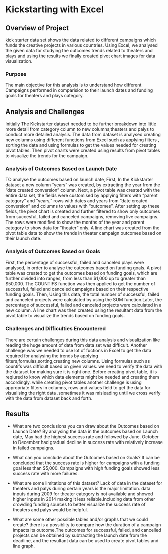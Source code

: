 # Kickstarting with Excel



## Overview of Project
kick starter data set shows the data related to different campaigns which funds the creative projects in various countries. Using Excel, we analysed the given data for studying the outcomes trends related to theaters and plays and using the results we finally created pivot chart images for data visualization.
### Purpose
The main objective for this analysis is to understand how different Campaigns performed in comparision to their launch dates and funding goals for theaters and plays category.
## Analysis and Challenges
 Initially The Kickstarter dataset needed to be further breakdown into little more detail from category column to new columns,theaters and palys to conduct more detailed analysis. The data from dataset is analysed creating new columns using different functions from Excel such as applying filters , sorting the data and using formulas to get the values needed for creating pivot tables. Then pivot charts were created using results from pivot tables to visualize the trends for the campaign.

 

### Analysis of Outcomes Based on Launch Date
TO analyse the outcomes based on launch date, First, In the Kickstarter dataset a new column “years” was created, by extracting the year from the “date created conversion” column. Next, a pivot table was created with the entire data set, the fields were customised by applying filters with “parent category” and “years,” rows with dates and years from “date created conversion” and columns to values with “outcomes”. After setting up these fields, the pivot chart is created and further filtered to show only outcomes from succesful, failed and canceled campaigns, removing  live campaigns. The rows were modified to show the months of the year and parent category to show data for “theater” only. A line chart was created from the pivot table data to show the trends in theater campaign outcomes based on their launch date.


### Analysis of Outcomes Based on Goals
First, the percentage of successful, failed and canceled plays were analysed, in order to analyse the outcomes based on funding goals. A pivot table was created to get the outcomes based on funding goals, which are further divided into ranges, from less than $1,000 up to greater than $50,000. The COUNTIFS function was then applied to get the number of successful, failed and canceled campaigns based on their respective funding goals. Then, Using this data, the total number of successful, failed and canceled projects were calculated by using the SUM function.Later, the percentage of successful, failed and canceled projects were calculated in a new column. A line chart was then created using the resultant data from the pivot table to visualize the trends based on funding goals.

### Challenges and Difficulties Encountered
There are certain challenges during this data analysis and visualization like reading the huge amount of data from data set was difficult. Another challenge was we needed to use lot of fuctions in Excel to get the data required for analysing the trends by applying filters,formulas,sorting,creating new columns. Using formulas such as countifs was difficult based on given values. we need to verify the data with the dataset for making sure it is right one. Before creating pivot table, it is reqiured to know which data elements might be needed and creating them accordingly.  while creating pivot tables another challenge is using appropriate filters in columns, rows and values field to get the data for visualising the right data .sometimes it was misleading until we cross verify with the data from dataset back and forth.




## Results

- What are two conclusions you can draw about the Outcomes based on Launch Date?
By analysing the data in the outcomes based on Launch date, May had the highest success rate and followed by June. October to December had gradual decline in success rate with relatively increase in failed campaigns.

- What can you conclude about the Outcomes based on Goals?
It can be concluded that the success rate is higher for campaigns with a funding goal less than $5,000. Campaigns with high funding goals showed less success rate with more failures.

- What are some limitations of this dataset?
Lack of data in the dataset for theaters and palys during certain years is the major limitation. data inputs during 2009 for theater category is not available and showed higher inputs in 2014 making it less reliable.Including data from other crowding funding sources to better visualize the success rate of theaters and palys would be helpful.

- What are some other possible tables and/or graphs that we could create?
there is a possiblity to compare how the duration of a campaign impacts its outcome.The outcomes for successful, failed, and cancelled projects can be obtained by subtracting the launch date from the deadline, and the resultant data can be used to create pivot tables and line graph.

